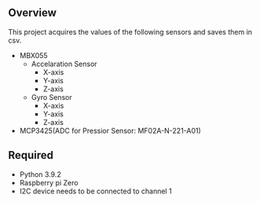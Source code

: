 ## Overview
This project acquires the values ​​of the following sensors and saves them in csv.

* MBX055
    * Accelaration Sensor
        * X-axis
        * Y-axis
        * Z-axis
    * Gyro Sensor
        * X-axis
        * Y-axis
        * Z-axis
* MCP3425(ADC for Pressior Sensor: MF02A-N-221-A01)

## Required
* Python 3.9.2
* Raspberry pi Zero
* I2C device needs to be connected to channel 1